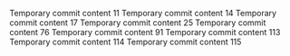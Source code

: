 Temporary commit content 11
Temporary commit content 14
Temporary commit content 17
Temporary commit content 25
Temporary commit content 76
Temporary commit content 91
Temporary commit content 113
Temporary commit content 114
Temporary commit content 115
